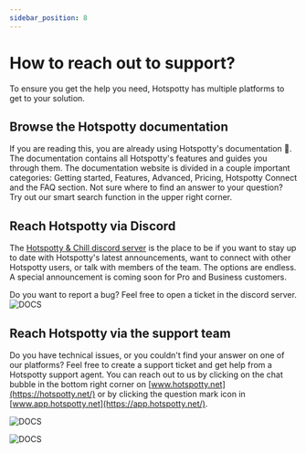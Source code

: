 ```yaml
---
sidebar_position: 8
---
```


# How to reach out to support?
To ensure you get the help you need, Hotspotty has multiple platforms to get to your solution.

## Browse the Hotspotty documentation
If you are reading this, you are already using Hotspotty's documentation 🙂. The documentation contains all Hotspotty's features and guides you through them. The documentation website is divided in a couple important categories: Getting started, Features, Advanced, Pricing, Hotspotty Connect and the FAQ section. Not sure where to find an answer to your question? Try out our smart search function in the upper right corner.

## Reach Hotspotty via Discord

The [Hotspotty & Chill discord server](https://discord.gg/EkKGzvnP56) is the place to be if you want to stay up to date with Hotspotty's latest announcements, want to connect with other Hotspotty users, or talk with members of the team. The options are endless. A special announcement is coming soon for Pro and Business customers.

Do you want to report a bug? Feel free to open a ticket in the discord server.
![DOCS](/img/faq/hotspotty-reach-support-discord.gif)


## Reach Hotspotty via the support team
Do you have technical issues, or you couldn't find your answer on one of our platforms? Feel free to create a support ticket and get help from a Hotspotty support agent. You can reach out to us by clicking on the chat bubble in the bottom right corner on [www.hotspotty.net](https://hotspotty.net/) or by clicking the question mark icon in [www.app.hotspotty.net](https://app.hotspotty.net/).


![DOCS](/img/faq/reach-support-hotspotty.png)

![DOCS](/img/faq/reach-support-hotspotty-app.png)